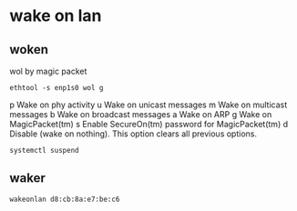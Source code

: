 # wake on lan

## woken

wol by magic packet

```
ethtool -s enp1s0 wol g
```

p  Wake on phy activity
u  Wake on unicast messages
m  Wake on multicast messages
b  Wake on broadcast messages
a  Wake on ARP
g  Wake on MagicPacket(tm)
s  Enable SecureOn(tm) password for MagicPacket(tm)
d  Disable (wake on nothing).  This option clears all previous options.

```
systemctl suspend
```

## waker

```
wakeonlan d8:cb:8a:e7:be:c6
```
